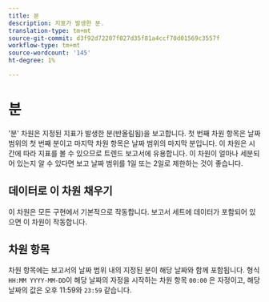 ```yaml
---
title: 분
description: 지표가 발생한 분.
translation-type: tm+mt
source-git-commit: d3f92d72207f027d35f81a4ccf70d01569c3557f
workflow-type: tm+mt
source-wordcount: '145'
ht-degree: 1%

---
```



# 분

&#39;분&#39; 차원은 지정된 지표가 발생한 분(반올림됨)을 보고합니다. 첫 번째 차원 항목은 날짜 범위의 첫 번째 분이고 마지막 차원 항목은 날짜 범위의 마지막 분입니다. 이 차원은 시간에 따라 지표를 볼 수 있으므로 트렌드 보고서에 유용합니다. 이 차원이 얼마나 세분되어 있는지 알 수 있다면 보고 날짜 범위를 1일 또는 2일로 제한하는 것이 좋습니다.

## 데이터로 이 차원 채우기

이 차원은 모든 구현에서 기본적으로 작동합니다. 보고서 세트에 데이터가 포함되어 있으면 이 차원이 작동합니다.

## 차원 항목

차원 항목에는 보고서의 날짜 범위 내의 지정된 분이 해당 날짜와 함께 포함됩니다. 형식 `HH:MM YYYY-MM-DD`이 해당 날짜의 자정을 시작하는 차원 항목 `00:00` 은 자정이고, 해당 날짜의 값은 오후 11:59와 `23:59` 같습니다.

